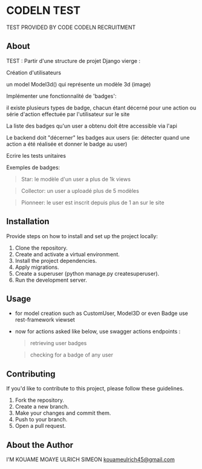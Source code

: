 # CODELN TEST

TEST PROVIDED BY CODE CODELN RECRUITMENT

## About
TEST : 
Partir d'une structure de projet Django vierge :

  Création d'utilisateurs
  
  un model Model3d() qui représente un modèle 3d (image)
  
  Implémenter une fonctionnalité de 'badges':
  
  il existe plusieurs types de badge, chacun étant décerné pour une action ou série d'action effectuée par l'utilisateur sur le site
  
  La liste des badges qu'un user a obtenu doit être accessible via l'api
  
  Le backend doit "décerner" les badges aux users (ie: détecter quand une action a été réalisée et donner le badge au user)

Ecrire les tests unitaires

Exemples de badges:

 > Star: le modèle d'un user a plus de 1k views

 > Collector: un user a uploadé plus de 5 modèles

 > Pionneer: le user est inscrit depuis plus de 1 an sur le site

## Installation

Provide steps on how to install and set up the project locally:

1. Clone the repository.
2. Create and activate a virtual environment.
3. Install the project dependencies.
4. Apply migrations.
5. Create a superuser (python manage.py createsuperuser).
6. Run the development server.

## Usage

- for model creation such as CustomUser, Model3D or even Badge use rest-framework viewset
- now for actions asked like below, use swagger actions endpoints :
  > retrieving user badges
  
  > checking for a badge of any user
  
## Contributing

If you'd like to contribute to this project, please follow these guidelines.

1. Fork the repository.
2. Create a new branch.
3. Make your changes and commit them.
4. Push to your branch.
5. Open a pull request.

## About the Author

I'M KOUAME MOAYE ULRICH SIMEON
kouameulrich45@gmail.com

